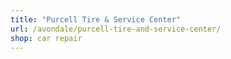 ```yaml
---
title: "Purcell Tire & Service Center"
url: /avondale/purcell-tire-and-service-center/
shop: car repair
---
```

